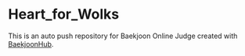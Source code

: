# Heart_for_Wolks
This is an auto push repository for Baekjoon Online Judge created with [BaekjoonHub](https://github.com/BaekjoonHub/BaekjoonHub).
